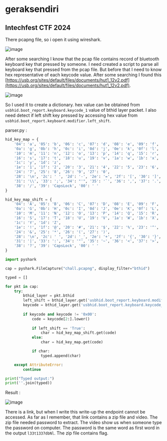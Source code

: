 # geraksendiri
## Intechfest CTF 2024

There pcapng file, so i open it using wireshark. 

![image](https://github.com/user-attachments/assets/d99c0b96-bffb-4031-8075-619800a0e7d2)

After some searching I know that the pcap file contains record of bluetooth keyboard key that pressed by someone. I need created a script to parse all keyboard key that pressed from the pcap file. But before that I need to know hex representative of each keycode value. After some searching I found this [https://usb.org/sites/default/files/documents/hut1_12v2.pdf](https://usb.org/sites/default/files/documents/hut1_12v2.pdf).

![image](https://github.com/user-attachments/assets/d30fc8fb-9e17-4b99-b2a3-2f43009a7c4b)

So I used it to create a dictionary. hex value can be obtained from `usbhid.boot_report.keyboard.keycode_1` value of bthid layer packet. I also need detect if left shift key pressed by accessing hex value from `usbhid.boot_report.keyboard.modifier.left_shift`.

parser.py :

```python
hid_key_map = {
    '04': 'a', '05': 'b', '06': 'c', '07': 'd', '08': 'e', '09': 'f',
    '0a': 'g', '0b': 'h', '0c': 'i', '0d': 'j', '0e': 'k', '0f': 'l',
    '10': 'm', '11': 'n', '12': 'o', '13': 'p', '14': 'q', '15': 'r',
    '16': 's', '17': 't', '18': 'u', '19': 'v', '1a': 'w', '1b': 'x',
    '1c': 'y', '1d': 'z',
    '1e': '1', '1f': '2', '20': '3', '21': '4', '22': '5', '23': '6',
    '24': '7', '25': '8', '26': '9', '27': '0',
    '28': '\n', '2c': ' ', '2d': '-', '2e': '=', '2f': '[', '30': ']',
    '31': '\\', '33': ';', '34': "'", '35': '`', '36': ',', '37': '.',
    '38': '/', '39': 'CapsLock', '00': ' '
}

hid_key_map_shift = {
    '04': 'A', '05': 'B', '06': 'C', '07': 'D', '08': 'E', '09': 'F',
    '0a': 'G', '0b': 'H', '0c': 'I', '0d': 'J', '0e': 'K', '0f': 'L',
    '10': 'M', '11': 'N', '12': 'O', '13': 'P', '14': 'Q', '15': 'R',
    '16': 'S', '17': 'T', '18': 'U', '19': 'V', '1a': 'W', '1b': 'X',
    '1c': 'Y', '1d': 'Z',
    '1e': '!', '1f': '@', '20': '#', '21': '$', '22': '%', '23': '^',
    '24': '&', '25': '*', '26': '(', '27': ')',
    '28': '\n', '2c': ' ', '2d': '_', '2e': '+', '2f': '{', '30': '}',
    '31': '|', '33': ':', '34': '"', '35': '~', '36': '<', '37': '>',
    '38': '?', '39': 'CapsLock', '00': ' '
}

import pyshark

cap = pyshark.FileCapture("chall.pcapng", display_filter="bthid")

typed = []

for pkt in cap:
    try:
        bthid_layer = pkt.bthid
        left_shift = bthid_layer.get('usbhid.boot_report.keyboard.modifier.left_shift')
        keycode = bthid_layer.get('usbhid.boot_report.keyboard.keycode_1')
        
        if keycode and keycode != '0x00':
            code = keycode[2:].lower()
            
            if left_shift == 'True':
                char = hid_key_map_shift.get(code)
            else:
                char = hid_key_map.get(code)

            if char:
                typed.append(char)

    except AttributeError:
        continue

print("Typed output:")
print(''.join(typed))

```

Result :

![image](https://github.com/user-attachments/assets/394dc02f-ede4-45d7-9da5-6f2c335205ec)

There is a link, but when I write this write-up the endpoint cannot be accessed. As far as I remember, that link contains a zip file and video. The zip file needed password to extract. The video show us when someone type the password on computer. The password is the same word as first word in the output `l33t1337dbNl`. The zip file contains flag.
